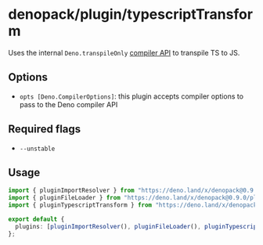 # denopack/plugin/typescriptTransform

Uses the internal `Deno.transpileOnly` [compiler API](https://deno.land/manual/runtime/compiler_apis) to transpile TS to JS.

## Options

- `opts [Deno.CompilerOptions]`: this plugin accepts compiler options to pass to the Deno compiler API

## Required flags

- `--unstable`

## Usage

```ts
import { pluginImportResolver } from "https://deno.land/x/denopack@0.9.0/plugin/importResolver/mod.ts";
import { pluginFileLoader } from "https://deno.land/x/denopack@0.9.0/plugin/fileLoader/mod.ts";
import { pluginTypescriptTransform } from "https://deno.land/x/denopack@0.9.0/plugin/typescriptTransform/mod.ts";

export default {
  plugins: [pluginImportResolver(), pluginFileLoader(), pluginTypescriptTransform({ ...myOptions })],
};
```
